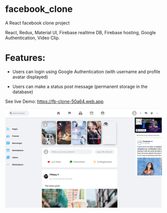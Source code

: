 # facebook_clone
A React facebook clone project

React, Redux, Material UI, Firebase realtime DB, Firebase hosting, Google Authentication, Video Clip.

# Features:

- Users can login using Google Authentication (with username and profile avatar displayed)

- Users can make a status post message (permanent storage in the database)



See live Demo:  https://fb-clone-50a64.web.app

![login](/images/fb-main.png)
